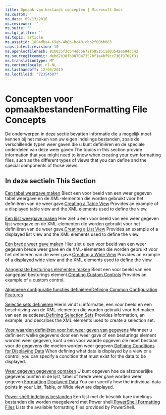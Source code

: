 ```yaml
---
title: Opmaak van bestands concepten | Microsoft Docs
ms.custom: ''
ms.date: 09/13/2016
ms.reviewer: ''
ms.suite: ''
ms.tgt_pltfrm: ''
ms.topic: article
ms.assetid: 1804dbe4-69eb-4b0b-bc40-cbb2f00bb083
caps.latest.revision: 10
ms.openlocfilehash: 81b035f3cb44dcb672f5951511d03542e694cc42
ms.sourcegitcommit: debd2b38fb8070a7357bf1a4bf9cc736f3702f31
ms.translationtype: MT
ms.contentlocale: nl-NL
ms.lasthandoff: 12/05/2019
ms.locfileid: "72354507"
---
```

# <a name="formatting-file-concepts"></a><span data-ttu-id="c3a91-102">Concepten voor opmaakbestanden</span><span class="sxs-lookup"><span data-stu-id="c3a91-102">Formatting File Concepts</span></span>

<span data-ttu-id="c3a91-103">De onderwerpen in deze sectie bevatten informatie die u mogelijk moet kennen bij het maken van uw eigen indelings bestanden, zoals de verschillende typen weer gaven die u kunt definiëren en de speciale onderdelen van deze weer gaven.</span><span class="sxs-lookup"><span data-stu-id="c3a91-103">The topics in this section provide information that you might need to know when creating your own formatting files, such as the different types of views that you can define and the special components of those views.</span></span>

## <a name="in-this-section"></a><span data-ttu-id="c3a91-104">In deze sectie</span><span class="sxs-lookup"><span data-stu-id="c3a91-104">In This Section</span></span>

<span data-ttu-id="c3a91-105">[Een tabel weergave maken](./creating-a-table-view.md) Biedt een voor beeld van een weer gegeven tabel weergave en de XML-elementen die worden gebruikt voor het definiëren van de weer gave.</span><span class="sxs-lookup"><span data-stu-id="c3a91-105">[Creating a Table View](./creating-a-table-view.md) Provides an example of a displayed table view and the XML elements used to define the view.</span></span>

<span data-ttu-id="c3a91-106">[Een lijst weergave maken](./creating-a-list-view.md) Hier ziet u een voor beeld van een weer gegeven lijst weergave en de XML-elementen die worden gebruikt voor het definiëren van de weer gave.</span><span class="sxs-lookup"><span data-stu-id="c3a91-106">[Creating a List View](./creating-a-list-view.md) Provides an example of a displayed list view and the XML elements used to define the view.</span></span>

<span data-ttu-id="c3a91-107">[Een brede weer gave maken](./creating-a-wide-view.md) Hier ziet u een voor beeld van een weer gegeven brede weer gave en de XML-elementen die worden gebruikt voor het definiëren van de weer gave.</span><span class="sxs-lookup"><span data-stu-id="c3a91-107">[Creating a Wide View](./creating-a-wide-view.md) Provides an example of a displayed wide view and the XML elements used to define the view.</span></span>

<span data-ttu-id="c3a91-108">[Aangepaste besturings elementen maken](./creating-custom-controls.md) Biedt een voor beeld van een aangepast besturings element.</span><span class="sxs-lookup"><span data-stu-id="c3a91-108">[Creating Custom Controls](./creating-custom-controls.md) Provides an example of a custom control.</span></span>

[<span data-ttu-id="c3a91-109">Algemene configuratie functies definiëren</span><span class="sxs-lookup"><span data-stu-id="c3a91-109">Defining Common Configuration Features</span></span>](./defining-common-configuration-features.md)

<span data-ttu-id="c3a91-110">[Selectie sets definiëren](./defining-selection-sets.md) Hierin vindt u informatie, een voor beeld en een beschrijving van de XML-elementen die worden gebruikt voor het maken van een selectieset.</span><span class="sxs-lookup"><span data-stu-id="c3a91-110">[Defining Selection Sets](./defining-selection-sets.md) Provides information, an example, and describes the XML elements used to create a selection set.</span></span>

<span data-ttu-id="c3a91-111">[Voor waarden definiëren voor het weer geven van gegevens](./defining-conditions-for-displaying-data.md) Wanneer u definieert welke gegevens door een weer gave of een besturings element worden weer gegeven, kunt u een voor waarde opgeven die moet bestaan voor de gegevens die moeten worden weer gegeven.</span><span class="sxs-lookup"><span data-stu-id="c3a91-111">[Defining Conditions for Displaying Data](./defining-conditions-for-displaying-data.md) When defining what data is displayed by a view or a control, you can specify a condition that must exist for the data to be displayed.</span></span>

<span data-ttu-id="c3a91-112">[Weer gegeven gegevens opmaken](./formatting-displayed-data.md) U kunt opgeven hoe de afzonderlijke gegevens punten in de lijst, tabel of brede weer gave worden weer gegeven.</span><span class="sxs-lookup"><span data-stu-id="c3a91-112">[Formatting Displayed Data](./formatting-displayed-data.md) You can specify how the individual data points in your List, Table, or Wide view are displayed.</span></span>

<span data-ttu-id="c3a91-113">[Power shell-indelings bestanden](./powershell-formatting-files.md) Een lijst met de beschik bare indelings bestanden die worden meegeleverd met Power shell.</span><span class="sxs-lookup"><span data-stu-id="c3a91-113">[PowerShell Formatting Files](./powershell-formatting-files.md) Lists the available formatting files provided by PowerShell.</span></span>
